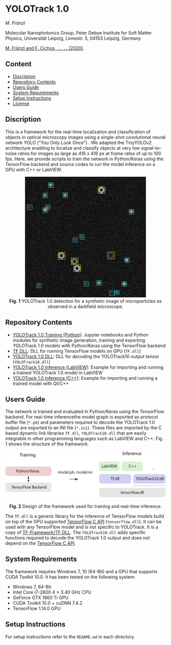# YOLOTrack 1.0

*M. Fränzl*

Molecular Nanophotonics Group, Peter Debye Institute for Soft Matter Physics, Universität Leipzig, Linnestr. 5, 04103 Leipzig, Germany

[M. Fränzl and F. Cichos, ..., ... (2020)](https://home.uni-leipzig.de/~physik/sites/mona/).

## Content

- [Discription](#discription)
- [Repository Contents](#repository-contents)
- [Users Guide](#users-guide)
- [System Requirements](#system-requirements)
- [Setup Instructions](#setup-instructions)
- [License](./LICENSE)

## Discription 

This is a framework for the real-time localization and classification of objects in optical microscopy images using a single-shot covolutional neural network YOLO ("You Only Look Once") . We adapted the TinyYOLOv2 architecture enabling to localize and classify objects at very low signal-to-noise ratios for images as large as 416 x 416 px at frame rates of up to 100 fps. Here, we provide scripts to train the network in Python/Keras using the TensorFlow backend and source codes to run the model inference on a GPU with C++ or LabVIEW.

<p align="center">
  <img src="Resources/YOLOTrack10-Detection-Example.png" width=380> <br>
  <b>Fig. 1</b> YOLOTrack 1.0 detection for a synthetic image of microparticles as observed in a darkfield microscope.
</p>



## Repository Contents

- [YOLOTrack 1.0 Training (Python)](./YOLOTrack%201.0%20Training%20(Python)):  Jupyter notebooks and Python modules for synthetic image generation, training and exporting YOLOTrack 1.0 models with Python/Keras using the TensorFlow backend
- [TF DLL](./TF%20DLL): DLL for running TensorFlow models on GPU (`TF.dll`)
- [YOLOTrack 1.0 DLL](./YOLOTrack%201.0%20DLL): DLL for decoding the YOLOTrack10 output tensor (`YOLOTrack10.dll`)
- [YOLOTrack 1.0 Inference (LabVIEW)](./YOLOTrack%201.0%20Inference%20(LabVIEW)): Example for importing and running a trained YOLOTrack 1.0 model in LabVIEW
- [YOLOTrack 1.0 Inference (C++)](./YOLOTrack%201.0%20Inference%20(C%2B%2B)): Example for importing and running a trained model with Qt/C++

## Users Guide

The network is trained and evaluated in Python/Keras using the TensorFlow backend. For real-time inferencethe model graph is exported as protocol buffer file (`*.pb`) and parameters required to decode the YOLOTrack 1.0 output are exported to an INI file (`*.ini`). These files are imported by the C based dynamic link libraries `TF.dll`, `YOLOTrack10.dll` that are easily integrable in other programming languages such as LabVIEW and C++. Fig. 1 shows the structure of the framework.

<p align="center">
  <img src="Resources/YOLOTrack10-Framework-Design.png" width=550> <br><br>
  <b>Fig. 2</b> Design of the framework used for training and real-time inference.
</p>

The `TF.dll` is a generic library for the inference of TensorFlow models build on top of the GPU supported [TensorFlow C API](https://www.tensorflow.org/install/lang_c) (`tensorflow.dll`). It can be used with any TensorFlow model and is not specific to YOLOTrack. It is a copy of [TF-Framework/TF DLL](https://github.com/Molecular-Nanophotonics/TF-Framework). The `YOLOTrack10.dll` adds specific functions required to decode the YOLOTrack 1.0 output and does not depend on the [TensorFlow C API](https://www.tensorflow.org/install/lang_c).

## System Requirements

 The framework requires Windows 7, 10 (64-Bit) and a GPU that supports CUDA Toolkit 10.0. It has been tested on the following system:
 - Windows 7, 64-Bit
 - Intel Core i7-2600 4 × 3.40 GHz CPU
 - GeForce GTX 1660 Ti GPU
 - CUDA Toolkit 10.0 + cuDNN 7.4.2
 - TensorFlow 1.14.0 GPU

## Setup Instructions

For setup instructions refer to the `README.md` in each directory. 
